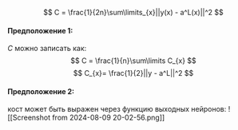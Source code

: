$$
C = \frac{1}{2n}\sum\limits_{x}||y(x) - a^L(x)||^2
$$
#### Предположение 1:
$C$ можно записать как:
$$
C = \frac{1}{n}\sum\limits C_{x}
$$
$$
C_{x}= \frac{1}{2}||y - a^L||^2
$$
#### Предположение 2:
кост может быть выражен через функцию выходных нейронов:
![[Screenshot from 2024-08-09 20-02-56.png]]
